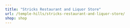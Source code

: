 ```yaml
---
title: "Stricks Restaurant and Liquor Store"
url: /temple-hills/stricks-restaurant-and-liquor-store/
shop: shop
---
```


